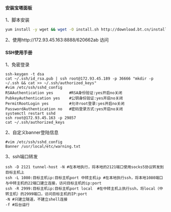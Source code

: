 #### 安装宝塔面板

1、脚本安装

```bash
yum install -y wget && wget -O install.sh http://download.bt.cn/install/install_6.0.sh && sh install.sh
```

2、使用http://172.93.45.163:8888/620662ab 访问

#### SSH使用手册

1、免密登录

```shell
ssh-keygen -t dsa
cat ~/.ssh/id_rsa.pub | ssh root@172.93.45.189 -p 36666 "mkdir -p ~/.ssh && cat >> ~/.ssh/authorized_keys"
#vim /etc/ssh/sshd_config  
RSAAuthentication yes       #RSA身份验证:yes开启no关闭
PubkeyAuthentication yes    #公钥身份验证:yes开启no关闭
PermitRootLogin yes  		#允许root登录:yes开启no关闭
PasswordAuthentication no   #密码登录方式:yes开启no关闭
systemctl restart sshd
ssh root@172.93.45.163 -p 29857
cat ~/.ssh/authorized_keys
```

2、自定义banner登陆信息

```shell
#vim /etc/ssh/sshd_config
Banner /usr/local/etc/warning.txt
```

3、ssh端口转发

```shell
ssh -D 2121 tunnel-host -N #在本地执行，将本地的2121端口使用socks5协议转发到目标主机上
ssh -L 1080:目标主机ip:目标主机port 中转主机ip #在本地执行ssh，将本地1080端口与中转主机的22端口建立连接，访问目标主机的ip:port
ssh -R 2999:目标主机ip:目标主机port local  #在中转主机上执行ssh，将local（中转主机）的2999端口，访问目标主机的IP:port
-N #只建立隧道，不建立shell连接
-f #后台运行
```

